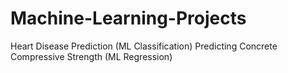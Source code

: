 # Machine-Learning-Projects
Heart Disease Prediction (ML Classification)
Predicting Concrete Compressive Strength (ML Regression)
